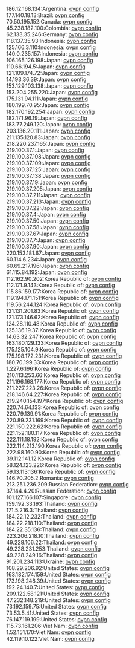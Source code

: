 186.12.168.134:Argentina: [ovpn config](vpn/186_12_168_134.ovpn)  
177.140.18.13:Brazil: [ovpn config](vpn/177_140_18_13.ovpn)  
70.50.195.152:Canada: [ovpn config](vpn/70_50_195_152.ovpn)  
45.238.182.100:Colombia: [ovpn config](vpn/45_238_182_100.ovpn)  
62.133.35.246:Germany: [ovpn config](vpn/62_133_35_246.ovpn)  
118.137.35.93:Indonesia: [ovpn config](vpn/118_137_35_93.ovpn)  
125.166.3.110:Indonesia: [ovpn config](vpn/125_166_3_110.ovpn)  
140.0.235.157:Indonesia: [ovpn config](vpn/140_0_235_157.ovpn)  
106.165.126.198:Japan: [ovpn config](vpn/106_165_126_198.ovpn)  
110.66.194.5:Japan: [ovpn config](vpn/110_66_194_5.ovpn)  
121.109.174.72:Japan: [ovpn config](vpn/121_109_174_72.ovpn)  
14.193.36.39:Japan: [ovpn config](vpn/14_193_36_39.ovpn)  
153.129.103.138:Japan: [ovpn config](vpn/153_129_103_138.ovpn)  
153.204.255.220:Japan: [ovpn config](vpn/153_204_255_220.ovpn)  
175.131.94.111:Japan: [ovpn config](vpn/175_131_94_111.ovpn)  
180.199.70.95:Japan: [ovpn config](vpn/180_199_70_95.ovpn)  
182.170.192.254:Japan: [ovpn config](vpn/182_170_192_254.ovpn)  
182.171.96.19:Japan: [ovpn config](vpn/182_171_96_19.ovpn)  
183.77.249.120:Japan: [ovpn config](vpn/183_77_249_120.ovpn)  
203.136.20.111:Japan: [ovpn config](vpn/203_136_20_111.ovpn)  
211.135.120.83:Japan: [ovpn config](vpn/211_135_120_83.ovpn)  
218.220.237.165:Japan: [ovpn config](vpn/218_220_237_165.ovpn)  
219.100.37.1:Japan: [ovpn config](vpn/219_100_37_1.ovpn)  
219.100.37.108:Japan: [ovpn config](vpn/219_100_37_108.ovpn)  
219.100.37.109:Japan: [ovpn config](vpn/219_100_37_109.ovpn)  
219.100.37.125:Japan: [ovpn config](vpn/219_100_37_125.ovpn)  
219.100.37.138:Japan: [ovpn config](vpn/219_100_37_138.ovpn)  
219.100.37.19:Japan: [ovpn config](vpn/219_100_37_19.ovpn)  
219.100.37.205:Japan: [ovpn config](vpn/219_100_37_205.ovpn)  
219.100.37.211:Japan: [ovpn config](vpn/219_100_37_211.ovpn)  
219.100.37.213:Japan: [ovpn config](vpn/219_100_37_213.ovpn)  
219.100.37.22:Japan: [ovpn config](vpn/219_100_37_22.ovpn)  
219.100.37.4:Japan: [ovpn config](vpn/219_100_37_4.ovpn)  
219.100.37.50:Japan: [ovpn config](vpn/219_100_37_50.ovpn)  
219.100.37.58:Japan: [ovpn config](vpn/219_100_37_58.ovpn)  
219.100.37.67:Japan: [ovpn config](vpn/219_100_37_67.ovpn)  
219.100.37.7:Japan: [ovpn config](vpn/219_100_37_7.ovpn)  
219.100.37.90:Japan: [ovpn config](vpn/219_100_37_90.ovpn)  
220.153.181.67:Japan: [ovpn config](vpn/220_153_181_67.ovpn)  
60.114.6.234:Japan: [ovpn config](vpn/60_114_6_234.ovpn)  
60.69.217.196:Japan: [ovpn config](vpn/60_69_217_196.ovpn)  
61.115.84.192:Japan: [ovpn config](vpn/61_115_84_192.ovpn)  
112.162.90.202:Korea Republic of: [ovpn config](vpn/112_162_90_202.ovpn)  
112.171.9.143:Korea Republic of: [ovpn config](vpn/112_171_9_143.ovpn)  
115.86.159.177:Korea Republic of: [ovpn config](vpn/115_86_159_177.ovpn)  
119.194.171.151:Korea Republic of: [ovpn config](vpn/119_194_171_151.ovpn)  
119.56.244.124:Korea Republic of: [ovpn config](vpn/119_56_244_124.ovpn)  
121.131.201.83:Korea Republic of: [ovpn config](vpn/121_131_201_83.ovpn)  
121.173.146.62:Korea Republic of: [ovpn config](vpn/121_173_146_62.ovpn)  
124.28.110.48:Korea Republic of: [ovpn config](vpn/124_28_110_48.ovpn)  
125.136.19.37:Korea Republic of: [ovpn config](vpn/125_136_19_37.ovpn)  
14.63.32.247:Korea Republic of: [ovpn config](vpn/14_63_32_247.ovpn)  
163.180.129.133:Korea Republic of: [ovpn config](vpn/163_180_129_133.ovpn)  
175.125.104.9:Korea Republic of: [ovpn config](vpn/175_125_104_9.ovpn)  
175.198.172.231:Korea Republic of: [ovpn config](vpn/175_198_172_231.ovpn)  
180.70.199.33:Korea Republic of: [ovpn config](vpn/180_70_199_33.ovpn)  
1.227.6.196:Korea Republic of: [ovpn config](vpn/1_227_6_196.ovpn)  
210.113.253.66:Korea Republic of: [ovpn config](vpn/210_113_253_66.ovpn)  
211.196.168.177:Korea Republic of: [ovpn config](vpn/211_196_168_177.ovpn)  
211.227.223.26:Korea Republic of: [ovpn config](vpn/211_227_223_26.ovpn)  
218.146.64.227:Korea Republic of: [ovpn config](vpn/218_146_64_227.ovpn)  
219.240.154.197:Korea Republic of: [ovpn config](vpn/219_240_154_197.ovpn)  
220.74.64.133:Korea Republic of: [ovpn config](vpn/220_74_64_133.ovpn)  
220.79.139.91:Korea Republic of: [ovpn config](vpn/220_79_139_91.ovpn)  
220.89.231.169:Korea Republic of: [ovpn config](vpn/220_89_231_169.ovpn)  
221.150.222.62:Korea Republic of: [ovpn config](vpn/221_150_222_62.ovpn)  
221.152.180.117:Korea Republic of: [ovpn config](vpn/221_152_180_117.ovpn)  
222.111.18.192:Korea Republic of: [ovpn config](vpn/222_111_18_192.ovpn)  
222.114.213.190:Korea Republic of: [ovpn config](vpn/222_114_213_190.ovpn)  
222.98.160.90:Korea Republic of: [ovpn config](vpn/222_98_160_90.ovpn)  
39.112.141.12:Korea Republic of: [ovpn config](vpn/39_112_141_12.ovpn)  
58.124.123.226:Korea Republic of: [ovpn config](vpn/58_124_123_226.ovpn)  
59.13.113.136:Korea Republic of: [ovpn config](vpn/59_13_113_136.ovpn)  
146.70.205.2:Romania: [ovpn config](vpn/146_70_205_2.ovpn)  
213.251.236.209:Russian Federation: [ovpn config](vpn/213_251_236_209.ovpn)  
37.144.4.20:Russian Federation: [ovpn config](vpn/37_144_4_20.ovpn)  
101.127.166.107:Singapore: [ovpn config](vpn/101_127_166_107.ovpn)  
159.192.33.193:Thailand: [ovpn config](vpn/159_192_33_193.ovpn)  
171.5.216.3:Thailand: [ovpn config](vpn/171_5_216_3.ovpn)  
184.22.12.232:Thailand: [ovpn config](vpn/184_22_12_232.ovpn)  
184.22.218.110:Thailand: [ovpn config](vpn/184_22_218_110.ovpn)  
184.22.35.136:Thailand: [ovpn config](vpn/184_22_35_136.ovpn)  
223.206.218.10:Thailand: [ovpn config](vpn/223_206_218_10.ovpn)  
49.228.106.22:Thailand: [ovpn config](vpn/49_228_106_22.ovpn)  
49.228.231.253:Thailand: [ovpn config](vpn/49_228_231_253.ovpn)  
49.228.249.16:Thailand: [ovpn config](vpn/49_228_249_16.ovpn)  
91.201.234.113:Ukraine: [ovpn config](vpn/91_201_234_113.ovpn)  
108.29.206.92:United States: [ovpn config](vpn/108_29_206_92.ovpn)  
163.182.174.159:United States: [ovpn config](vpn/163_182_174_159.ovpn)  
173.198.248.39:United States: [ovpn config](vpn/173_198_248_39.ovpn)  
192.24.140.7:United States: [ovpn config](vpn/192_24_140_7.ovpn)  
209.122.58.121:United States: [ovpn config](vpn/209_122_58_121.ovpn)  
47.232.148.219:United States: [ovpn config](vpn/47_232_148_219.ovpn)  
73.192.159.75:United States: [ovpn config](vpn/73_192_159_75.ovpn)  
73.53.5.41:United States: [ovpn config](vpn/73_53_5_41.ovpn)  
76.147.119.199:United States: [ovpn config](vpn/76_147_119_199.ovpn)  
115.73.161.206:Viet Nam: [ovpn config](vpn/115_73_161_206.ovpn)  
1.52.151.170:Viet Nam: [ovpn config](vpn/1_52_151_170.ovpn)  
42.119.10.122:Viet Nam: [ovpn config](vpn/42_119_10_122.ovpn)  
